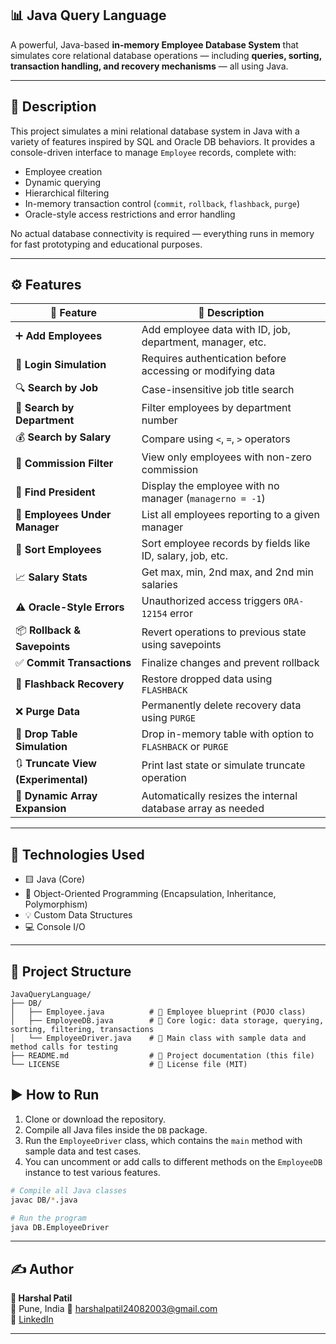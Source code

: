## 📊 Java Query Language

A powerful, Java-based **in-memory Employee Database System** that simulates core relational database operations — including **queries, sorting, transaction handling, and recovery mechanisms** — all using Java.

---

## 📘 Description

This project simulates a mini relational database system in Java with a variety of features inspired by SQL and Oracle DB behaviors. It provides a console-driven interface to manage `Employee` records, complete with:

- Employee creation
- Dynamic querying
- Hierarchical filtering
- In-memory transaction control (`commit`, `rollback`, `flashback`, `purge`)
- Oracle-style access restrictions and error handling

No actual database connectivity is required — everything runs in memory for fast prototyping and educational purposes.

---

## ⚙️ Features

| 🚀 Feature                     | 📝 Description                                                       |
|-------------------------------|----------------------------------------------------------------------|
| ➕ **Add Employees**           | Add employee data with ID, job, department, manager, etc.           |
| 🔐 **Login Simulation**        | Requires authentication before accessing or modifying data          |
| 🔍 **Search by Job**           | Case-insensitive job title search                                   |
| 🏢 **Search by Department**    | Filter employees by department number                               |
| 💰 **Search by Salary**        | Compare using `<`, `=`, `>` operators                               |
| 💸 **Commission Filter**       | View only employees with non-zero commission                        |
| 👑 **Find President**          | Display the employee with no manager (`managerno = -1`)             |
| 👥 **Employees Under Manager** | List all employees reporting to a given manager                     |
| 🔄 **Sort Employees**          | Sort employee records by fields like ID, salary, job, etc.          |
| 📈 **Salary Stats**            | Get max, min, 2nd max, and 2nd min salaries                         |
| ⚠️ **Oracle-Style Errors**     | Unauthorized access triggers `ORA-12154` error                      |
| 📦 **Rollback & Savepoints**   | Revert operations to previous state using savepoints                |
| ✅ **Commit Transactions**     | Finalize changes and prevent rollback                               |
| 🔁 **Flashback Recovery**      | Restore dropped data using `FLASHBACK`                              |
| ❌ **Purge Data**              | Permanently delete recovery data using `PURGE`                      |
| 🧪 **Drop Table Simulation**   | Drop in-memory table with option to `FLASHBACK` or `PURGE`         |
| 🔃 **Truncate View (Experimental)** | Print last state or simulate truncate operation                   |
| 🧠 **Dynamic Array Expansion** | Automatically resizes the internal database array as needed         |

---

## 🧰 Technologies Used

- 🟨 Java (Core)
- 🧠 Object-Oriented Programming (Encapsulation, Inheritance, Polymorphism)
- 💡 Custom Data Structures
- 💻 Console I/O

---

## 📁 Project Structure
```plaintext
JavaQueryLanguage/
├── DB/
│   ├── Employee.java          # 📌 Employee blueprint (POJO class)
│   ├── EmployeeDB.java        # 🧠 Core logic: data storage, querying, sorting, filtering, transactions
│   └── EmployeeDriver.java    # 🚀 Main class with sample data and method calls for testing
├── README.md                  # 📄 Project documentation (this file)
└── LICENSE                    # 📝 License file (MIT)
```

## ▶️ How to Run

1. Clone or download the repository.
2. Compile all Java files inside the `DB` package.
3. Run the `EmployeeDriver` class, which contains the `main` method with sample data and test cases.
4. You can uncomment or add calls to different methods on the `EmployeeDB` instance to test various features.

```bash
# Compile all Java classes
javac DB/*.java

# Run the program
java DB.EmployeeDriver
```
---

## ✍️ Author

**👤 Harshal Patil**  
📍 Pune, India
📧 [harshalpatil24082003@gmail.com](mailto:harshalpatil24082003@gmail.com)  
🔗 [LinkedIn](https://www.linkedin.com/in/harshal-patil24/)

---






